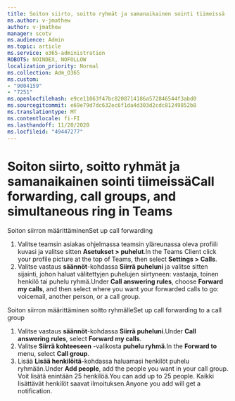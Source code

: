 ```yaml
---
title: Soiton siirto, soitto ryhmät ja samanaikainen sointi tiimeissä
ms.author: v-jmathew
author: v-jmathew
manager: scotv
ms.audience: Admin
ms.topic: article
ms.service: o365-administration
ROBOTS: NOINDEX, NOFOLLOW
localization_priority: Normal
ms.collection: Adm_O365
ms.custom:
- "9004159"
- "7251"
ms.openlocfilehash: e9ce11063f47bc8208714186a572846544f3abd0
ms.sourcegitcommit: e69e79d7dc632ec6f1da4d303d2cdc81249852b8
ms.translationtype: MT
ms.contentlocale: fi-FI
ms.lasthandoff: 11/20/2020
ms.locfileid: "49447277"
---
```

# <a name="call-forwarding-call-groups-and-simultaneous-ring-in-teams"></a><span data-ttu-id="a13f8-102">Soiton siirto, soitto ryhmät ja samanaikainen sointi tiimeissä</span><span class="sxs-lookup"><span data-stu-id="a13f8-102">Call forwarding, call groups, and simultaneous ring in Teams</span></span>

<span data-ttu-id="a13f8-103">Soiton siirron määrittäminen</span><span class="sxs-lookup"><span data-stu-id="a13f8-103">Set up call forwarding</span></span>

1. <span data-ttu-id="a13f8-104">Valitse teamsin asiakas ohjelmassa teamsin yläreunassa oleva profiili kuvasi ja valitse sitten **Asetukset > puhelut**.</span><span class="sxs-lookup"><span data-stu-id="a13f8-104">In the Teams Client click your profile picture at the top of Teams, then select **Settings > Calls**.</span></span>
2. <span data-ttu-id="a13f8-105">Valitse vastaus **säännöt**-kohdassa **Siirrä puheluni** ja valitse sitten sijainti, johon haluat välitettyjen puhelujen siirtyneen: vastaaja, toinen henkilö tai puhelu ryhmä.</span><span class="sxs-lookup"><span data-stu-id="a13f8-105">Under **Call answering rules**, choose **Forward my calls**, and then select where you want your forwarded calls to go: voicemail, another person, or a call group.</span></span>

<span data-ttu-id="a13f8-106">Soiton siirron määrittäminen soitto ryhmälle</span><span class="sxs-lookup"><span data-stu-id="a13f8-106">Set up call forwarding to a call group</span></span>

1. <span data-ttu-id="a13f8-107">Valitse vastaus **säännöt**-kohdassa **Siirrä puheluni**.</span><span class="sxs-lookup"><span data-stu-id="a13f8-107">Under **Call answering rules**, select **Forward my calls**.</span></span>
2. <span data-ttu-id="a13f8-108">Valitse **Siirrä kohteeseen** -valikosta **puhelu ryhmä**.</span><span class="sxs-lookup"><span data-stu-id="a13f8-108">In the **Forward to** menu, select **Call group**.</span></span>
3. <span data-ttu-id="a13f8-109">Lisää **Lisää henkilöitä**-kohdassa haluamasi henkilöt puhelu ryhmään.</span><span class="sxs-lookup"><span data-stu-id="a13f8-109">Under **Add people**, add the people you want in your call group.</span></span> <span data-ttu-id="a13f8-110">Voit lisätä enintään 25 henkilöä.</span><span class="sxs-lookup"><span data-stu-id="a13f8-110">You can add up to 25 people.</span></span> <span data-ttu-id="a13f8-111">Kaikki lisättävät henkilöt saavat ilmoituksen.</span><span class="sxs-lookup"><span data-stu-id="a13f8-111">Anyone you add will get a notification.</span></span>
